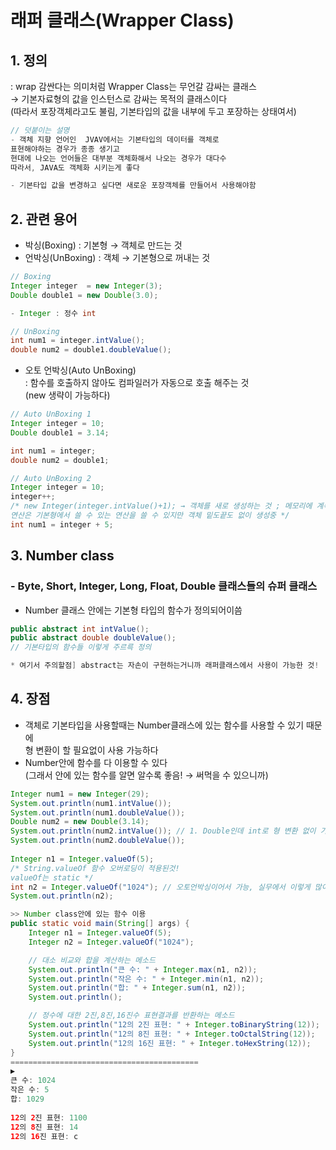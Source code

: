 # 래퍼 클래스(Wrapper Class)
## 1. 정의 
: wrap 감싼다는 의미처럼 Wrapper Class는 무언갈 감싸는 클래스 <br>
→ 기본자료형의 값을 인스턴스로 감싸는 목적의 클래스이다 <br>(따라서 포장객체라고도 불림, 기본타입의 값을 내부에 두고 포장하는 상태여서)
```java
// 덧붙이는 설명
- 객체 지향 언어인  JVAV에서는 기본타입의 데이터를 객체로 
표현해야하는 경우가 종종 생기고
현대에 나오는 언어들은 대부분 객체화해서 나오는 경우가 대다수
따라서, JAVA도 객체화 시키는게 좋다

- 기본타입 값을 변경하고 싶다면 새로운 포장객체를 만들어서 사용해야함
```
## 2. 관련 용어
- 박싱(Boxing) : 기본형 → 객체로 만드는 것 
- 언박싱(UnBoxing) : 객체 → 기본형으로 꺼내는 것
```java
// Boxing
Integer integer  = new Integer(3);
Double double1 = new Double(3.0);

- Integer : 정수 int

// UnBoxing
int num1 = integer.intValue();
double num2 = double1.doubleValue(); 
```
- 오토 언박싱(Auto UnBoxing) <br> : 함수를 호출하지 않아도 컴파일러가 자동으로 호출 해주는 것<br> (new 생략이 가능하다)
```java
// Auto UnBoxing 1
Integer integer = 10; 
Double double1 = 3.14;

int num1 = integer; 
double num2 = double1;

// Auto UnBoxing 2 
Integer integer = 10;
integer++; 
/* new Integer(integer.intValue()+1); → 객체를 새로 생성하는 것 ; 메모리에 계속 객체가 쌓이는 것
연산은 기본형에서 쓸 수 있는 연산을 쓸 수 있지만 객체 밑도끝도 없이 생성중 */
int num1 = integer + 5;
```

## 3. Number class
### - Byte, Short, Integer, Long, Float, Double 클래스들의 슈퍼 클래스
- Number 클래스 안에는 기본형 타입의 함수가 정의되어이씀
```java
public abstract int intValue();
public abstract double doubleValue();
// 기본타입의 함수들 이렇게 주르륵 정의

* 여기서 주의할점] abstract는 자손이 구현하는거니까 래퍼클래스에서 사용이 가능한 것!
```

## 4. 장점
- 객체로 기본타입을 사용할때는 Number클래스에 있는 함수를 사용할 수 있기 때문에 <br> 형 변환이 할 필요없이 사용 가능하다
- Number안에 함수를 다 이용할 수 있다<br> (그래서 안에 있는 함수를 알면 알수록 좋음! → 써먹을 수 있으니까)
```java
Integer num1 = new Integer(29);
System.out.println(num1.intValue());
System.out.println(num1.doubleValue());
Double num2 = new Double(3.14);
System.out.println(num2.intValue()); // 1. Double인데 int로 형 변환 없이 가능
System.out.println(num2.doubleValue());
 
Integer n1 = Integer.valueOf(5); 
/* String.valueOf 함수 오버로딩이 적용된것!
valueOf는 static */
int n2 = Integer.valueOf("1024"); // 오토언박싱이어서 가능, 실무에서 이렇게 많이 사용!
System.out.println(n2);
```
```java
>> Number class안에 있는 함수 이용
public static void main(String[] args) {
    Integer n1 = Integer.valueOf(5); 
    Integer n2 = Integer.valueOf("1024");

    // 대소 비교와 합을 계산하는 메소드
    System.out.println("큰 수: " + Integer.max(n1, n2));
    System.out.println("작은 수: " + Integer.min(n1, n2));
    System.out.println("합: " + Integer.sum(n1, n2));
    System.out.println();

    // 정수에 대한 2진,8진,16진수 표현결과를 반환하는 메소드 
    System.out.println("12의 2진 표현: " + Integer.toBinaryString(12));
    System.out.println("12의 8진 표현: " + Integer.toOctalString(12));
    System.out.println("12의 16진 표현: " + Integer.toHexString(12)); 
}
==========================================
▶ 
큰 수: 1024
작은 수: 5
합: 1029
 
12의 2진 표현: 1100
12의 8진 표현: 14
12의 16진 표현: c
```
